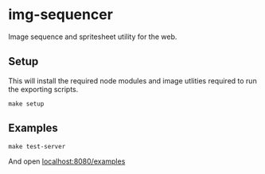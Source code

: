 # img-sequencer

Image sequence and spritesheet utility for the web.

## Setup

This will install the required node modules and image utlities required to run the exporting scripts.

```
make setup
```

## Examples

```
make test-server
```

And open [localhost:8080/examples](http://localhost:8080/examples)